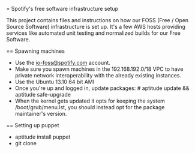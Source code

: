 = Spotify's free software infrastructure setup

This project contains files and instructions on how our FOSS (Free / Open Source Software)
infrastructure is set up. It's a few AWS hosts providing services like automated 
unit testing and normalized builds for our Free Software.


== Spawning machines

* Use the io-foss@spotify.com account.
* Make sure you spawn machines in the 192.168.192.0/18 VPC to have private network
  interoperability with the already existing instances.
* Use the Ubuntu 13.10 64 bit AMI
* Once you're up and logged in, update packages: # aptitude update && aptitude safe-upgrade
* When the kernel gets updated it opts for keeping the system /boot/grub/menu.lst, you should instead opt for the package maintainer's version.

== Setting up puppet

* aptitude install puppet
* git clone 
